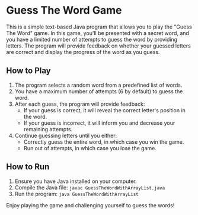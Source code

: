 # Guess The Word Game

This is a simple text-based Java program that allows you to play the "Guess The Word" game. In this game, you'll be presented with a secret word, and you have a limited number of attempts to guess the word by providing letters. The program will provide feedback on whether your guessed letters are correct and display the progress of the word as you guess.

## How to Play

1. The program selects a random word from a predefined list of words.
2. You have a maximum number of attempts (6 by default) to guess the word.
3. After each guess, the program will provide feedback:
   - If your guess is correct, it will reveal the correct letter's position in the word.
   - If your guess is incorrect, it will inform you and decrease your remaining attempts.
4. Continue guessing letters until you either:
   - Correctly guess the entire word, in which case you win the game.
   - Run out of attempts, in which case you lose the game.

## How to Run

1. Ensure you have Java installed on your computer.
2. Compile the Java file: `javac GuessTheWordWithArrayList.java`
3. Run the program: `java GuessTheWordWithArrayList`

Enjoy playing the game and challenging yourself to guess the words!
